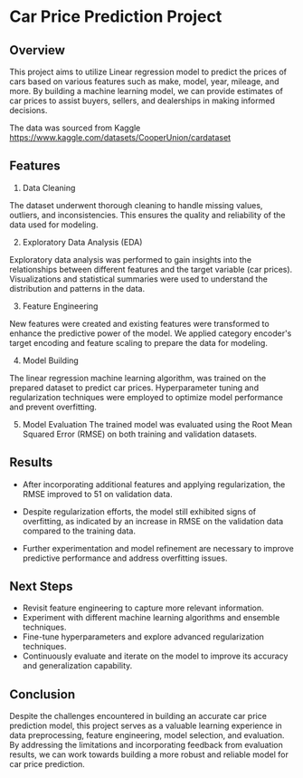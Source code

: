# Car Price Prediction Project

## Overview

This project aims to utilize Linear regression model to predict the prices of cars based on various features such as make, model, year, mileage, and more. By building a machine learning model, we can provide estimates of car prices to assist buyers, sellers, and dealerships in making informed decisions.

The data was sourced from Kaggle https://www.kaggle.com/datasets/CooperUnion/cardataset



## Features

1. Data Cleaning

 The dataset underwent thorough cleaning to handle missing values, outliers, and inconsistencies. This ensures the quality and reliability of the data used for modeling.

2. Exploratory Data Analysis (EDA)

 Exploratory data analysis was performed to gain insights into the relationships between different features and the target variable (car prices). Visualizations and statistical summaries were used to understand the distribution and patterns in the data.

3. Feature Engineering

 New features were created and existing features were transformed to enhance the predictive power of the model. 
 We applied category encoder's target encoding and feature scaling to prepare the data for modeling.

4. Model Building

 The linear regression machine learning algorithm, was trained on the prepared dataset to predict car prices. Hyperparameter tuning and regularization techniques were employed to optimize model performance and prevent overfitting.
 
5. Model Evaluation
 The trained model was evaluated using the Root Mean Squared Error (RMSE) on both training and validation datasets. 

## Results 

- After incorporating additional features and applying regularization, the RMSE improved to 51 on validation data.

- Despite regularization efforts, the model still exhibited signs of overfitting, as indicated by an increase in RMSE on the validation data compared to the training data.

- Further experimentation and model refinement are necessary to improve predictive performance and address overfitting issues.

## Next Steps

- Revisit feature engineering to capture more relevant information.
- Experiment with different machine learning algorithms and ensemble techniques.
- Fine-tune hyperparameters and explore advanced regularization techniques.
- Continuously evaluate and iterate on the model to improve its accuracy and generalization capability.

## Conclusion

Despite the challenges encountered in building an accurate car price prediction model, this project serves as a valuable learning experience in data preprocessing, feature engineering, model selection, and evaluation. By addressing the limitations and incorporating feedback from evaluation results, we can work towards building a more robust and reliable model for car price prediction.
